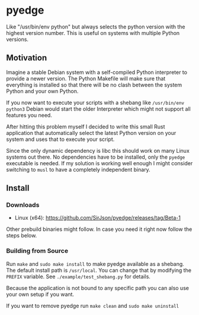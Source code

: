 # pyedge

Like "/usr/bin/env python" but always selects the python version with the highest version number. This is useful on systems with multiple Python versions. 

## Motivation

Imagine a stable Debian system with a self-compiled Python interpreter to provide a newer version. The Python Makefile will make sure that everything is installed so that there will be no clash between the system Python and your own Python. 

If you now want to execute your scripts with a shebang like `/usr/bin/env python3` Debian would start the older Interpreter which might not support all features you need.

After hitting this problem myself I decided to write this small Rust application that automatically select the latest Python version on your system and uses that to execute your script.

Since the only dynamic dependency is libc this should work on many Linux systems out there. No dependencies have to be installed, only the `pyedge` executable is needed. If my solution is working well enough I might consider switching to `musl` to have a completely independent binary.

## Install

### Downloads

* Linux (x64): https://github.com/SirJson/pyedge/releases/tag/Beta-1

Other prebuild binaries might follow. In case you need it right now follow the steps below.

### Building from Source

Run `make` and `sudo make install` to make pyedge available as a shebang. The default install path is `/usr/local`. You can change that by modifying the `PREFIX` variable. See `./example/test_shebang.py` for details. 

Because the application is not bound to any specific path you can also use your own setup if you want.

If you want to remove pyedge run `make clean` and `sudo make uninstall`